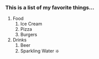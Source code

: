 ### This is a list of my favorite things...

1. Food
    1. Ice Cream
    2. Pizza
    3. Burgers
2. Drinks
    1. Beer
    2. Sparkling Water :sparkle:
